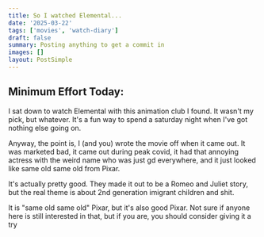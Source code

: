 ```yaml
---
title: So I watched Elemental...
date: '2025-03-22'
tags: ['movies', 'watch-diary']
draft: false
summary: Posting anything to get a commit in
images: []
layout: PostSimple
---
```


## Minimum Effort Today:

I sat down to watch Elemental with this animation club I found. It wasn't my pick, but whatever. It's a fun way to spend a saturday night when I've got nothing else going on.

Anyway, the point is, I (and you) wrote the movie off when it came out. It was marketed bad, it came out during peak covid, it had that annoying actress with the weird name who was just gd everywhere, and it just looked like same old same old from Pixar.

It's actually pretty good. They made it out to be a Romeo and Juliet story, but the real theme is about 2nd generation imigrant children and shit.

It is "same old same old" Pixar, but it's also good Pixar. Not sure if anyone here is still interested in that, but if you are, you should consider giving it a try